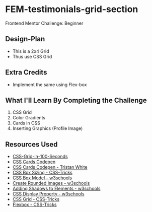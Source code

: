 # FEM-testimonials-grid-section

Frontend Mentor Challenge: Beginner

## Design-Plan

- This is a 2x4 Grid
- Thus use CSS Grid

## Extra Credits

- Implement the same using Flex-box

## What I'll Learn By Completing the Challenge

1. CSS Grid
2. Color Gradients
3. Cards in CSS
4. Inserting Graphics (Profile Image)

## Resources Used

- [CSS-Grid-in-100-Seconds](https://github.com/codewithlennylen/CSS-Grid-in-100-seconds)
- [CSS Cards Codepen](https://codepen.io/sitesoch/details/GRmEqzm)
- [CSS Cards Codepen - Tristan White](https://codepen.io/triss90/pen/bpZzzN)
- [CSS Box Sizing - CSS-Tricks](https://css-tricks.com/box-sizing/)
- [CSS Box Model - w3schools](https://www.w3schools.com/css/css_boxmodel.asp)
- [Create Rounded Images - w3schools](https://www.w3schools.com/howto/howto_css_rounded_images.asp)
- [Adding Shadows to Elements - w3schools](https://www.w3schools.com/css/css3_shadows_box.asp)
- [CSS Display Property - w3schools](https://css-tricks.com/almanac/properties/d/display/)
- [CSS Grid - CSS-Tricks](https://css-tricks.com/snippets/css/complete-guide-grid/)
- [Flexbox - CSS-Tricks](https://css-tricks.com/snippets/css/a-guide-to-flexbox/)
